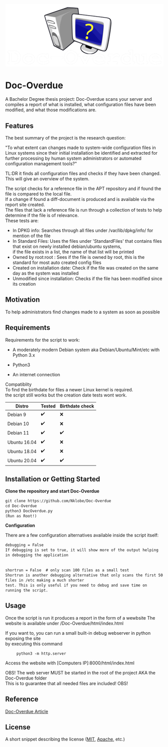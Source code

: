 <img src="LOGOWT.png">

# Doc-Overdue

A Bachelor Degree thesis project:
Doc-Overdue scans your server and compiles a report of what is installed, what configuration files have been modified,  and what those modifications are. 


## Features

The best summary of the project is the research question:

"To what extent can changes made to system-wide configuration files in Linux systems since their initial installation be identified and extracted for further processing by human system administrators or automated configuration management tools?"

TL:DR it finds all configuration files and checks if they have been changed.
This will give an overview of the system.

The script checks for a reference file in the APT repository and if found the file is compared to the local file.  
If a change if found a diff-document is produced and is available via the report site created.  
The files that lack a reference file is run through a collection of tests to help determine if the file is of relevance.  
These tests are:  
* In DPKG info: Searches through all files under /var/lib/dpkg/info/ for mention of the file  
* In Standard Files: Uses the files under 'StandardFiles' that contains files that exist on newly installed debian/ubuntu systems,  
    if the file exists in a list, the name of that list will be printed  
* Owned by root:root : Sees if the file is owned by root, this is the standard for most auto created config files  
* Created on installation date: Check if the file was created on the same day as the system was installed  
* Unmodified since installation: Checks if the file has been modified since its creation  

## Motivation

To help administrators find changes made to a system as soon as possible

## Requirements

Requirements for the script to work:

+ A moderately modern Debian system aka Debian/Ubuntu/Mint/etc with Python 3.x

+ Python3

+ An internet connection

Compatiblity  
To find the birthdate for files a newer Linux kernel is required.   
the script still works but the creation date tests wont work.  

| Distro       | Tested             | Birthdate check    |
|--------------|--------------------|--------------------|
| Debian 9     | :heavy_check_mark: | :x:                |
| Debian 10    | :heavy_check_mark: | :x:                |
| Debian 11    | :heavy_check_mark: | :heavy_check_mark: |
| Ubuntu 16.04 | :heavy_check_mark: | :x:                |
| Ubuntu 18.04 | :heavy_check_mark: | :x:                |
| Ubuntu 20.04 | :heavy_check_mark: | :heavy_check_mark: |


## Installation or Getting Started

**Clone the repository and start Doc-Overdue**

    git clone https://github.com/Nklobe/Doc-Overdue
    cd Doc-Overdue
    python3 DocOverdue.py
    (Run as Root!)
    

**Configuration**

There are a few configuration alternatives available inside the script itself:

    debugging = False
    If debugging is set to true, it will show more of the output helping in debugging the application


    shortrun = False  # only scan 100 files as a small test
    Shortrun is another debugging alternative that only scans the first 50 files in /etc making a much shorter 
    test. This is only useful if you need to debug and save time on running the script.


## Usage

Once the script is run it produces a report in the form of a wewbsite
The website is available under /Doc-Overdue/html/index.html  

If you want to, you can run a small built-in debug webserver in python exposing the site  
by executing this command  

         python3 -m http.server  

Access the website with [Computers IP]:8000/html/index.html  
  
OBS! The web server MUST be started in the root of the project AKA the Doc-Overdue folder  
This is to guarantee that all needed files are included! OBS!  
  

## Reference
[Doc-Overdue Article](http://www.diva-portal.org/smash/record.jsf?dswid=-5547&pid=diva2%3A1703535&c=1&searchType=SIMPLE&language=en&query=tobias+bj%C3%B6rkdahl&af=%5B%5D&aq=%5B%5B%5D%5D&aq2=%5B%5B%5D%5D&aqe=%5B%5D&noOfRows=50&sortOrder=author_sort_asc&sortOrder2=title_sort_asc&onlyFullText=false&sf=all)


## License

A short snippet describing the license ([MIT](http://opensource.org/licenses/mit-license.php), [Apache](http://opensource.org/licenses/Apache-2.0), etc.)

